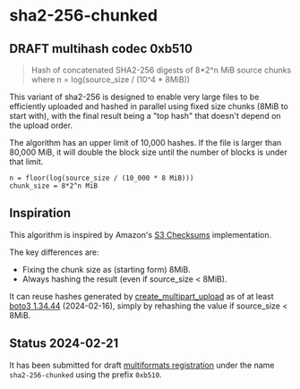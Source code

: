 # sha2-256-chunked

## DRAFT multihash codec 0xb510

> Hash of concatenated SHA2-256 digests of 8*2^n MiB source chunks
> where n = log(source_size / (10^4 * 8MiB))

This variant of sha2-256 is designed to enable very large files
to be efficiently uploaded and hashed in parallel using fixed size chunks
(8MiB to start with), with the final result being a "top hash"
that doesn't depend on the upload order.

The algorithm has an upper limit of 10,000 hashes.
If the file is larger than 80,000 MiB,
it will double the block size until the number of blocks
is under that limit.

```pseudocode
n = floor(log(source_size / (10_000 * 8 MiB)))
chunk_size = 8*2^n MiB
```

## Inspiration

This algorithm is inspired by Amazon's 
[S3 Checksums](https://aws.amazon.com/blogs/aws/new-additional-checksum-algorithms-for-amazon-s3/)
implementation.

The key differences are:

* Fixing the chunk size as (starting form) 8MiB.
* Always hashing the result (even if source_size < 8MiB).

It can reuse hashes generated by
[create_multipart_upload](https://boto3.amazonaws.com/v1/documentation/api/latest/reference/services/s3/client/create_multipart_upload.html)
as of at least [boto3 1.34.44](https://pypi.org/project/boto3/1.34.44/) 
(2024-02-16), simply by rehashing the value if source_size < 8MiB.

## Status 2024-02-21

It has been submitted for draft
[multiformats registration](https://github.com/multiformats/multiformats/blob/master/contributing.md#multiformats-registrations)
under the name `sha2-256-chunked` using the prefix `0xb510`.
